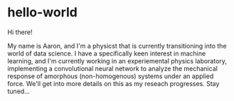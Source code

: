 # hello-world

Hi there!

My name is Aaron, and I'm a physicst that is currently transitioning into the world of data science. I have a specifically keen interest 
in machine learning, and I'm currently working in an experiemental physics laboratory, implementing a convolutional neural network to 
analyze the mechanical response of amorphous (non-homogenous) systems under an applied force. We'll get into more details on this as
my reseach progresses. Stay tuned...
